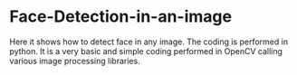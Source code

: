 # Face-Detection-in-an-image
Here it shows how to detect face in any image. The coding is performed in python. It is a very basic and simple coding performed in OpenCV calling various image processing libraries.
